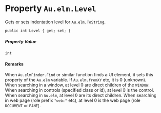 # Property `Au.elm.Level`

Gets or sets indentation level for `Au.elm.ToString`.

```
public int Level { get; set; }
```

##### Property Value

`int`

#### Remarks

When `Au.elmFinder.Find` or similar function finds a UI element, it sets this property of the `Au.elm` variable. If `Au.elm.fromXY` etc, it is 0 (unknown). When searching in a window, at level 0 are direct children of the `WINDOW`. When searching in controls (specified class or id), at level 0 is the control. When searching in `Au.elm`, at level 0 are its direct children. When searching in web page (role prefix `"web:"` etc), at level 0 is the web page (role `DOCUMENT` or `PANE`).